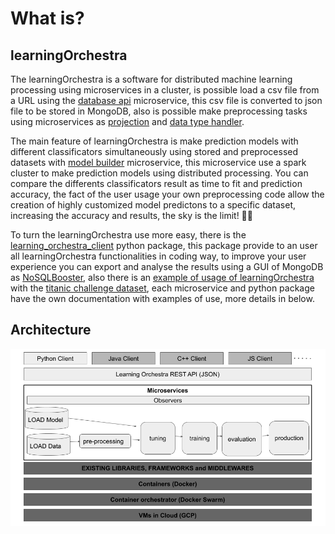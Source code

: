 # What is? 

## learningOrchestra

The learningOrchestra is a software for distributed machine learning processing using microservices in a cluster, is possible load a csv file from a URL using the [database api](https://riibeirogabriel.github.io/learningOrchestra/database_api) microservice, this csv file is converted to json file to be stored in MongoDB, also is possible make preprocessing tasks using microservices as [projection](https://riibeirogabriel.github.io/learningOrchestra/projection) and [data type handler](https://riibeirogabriel.github.io/learningOrchestra/data_type_handler).

The main feature of learningOrchestra is make prediction models with different classificators simultaneously using stored and preprocessed datasets with [model builder](https://riibeirogabriel.github.io/learningOrchestra/model_builder) microservice, this microservice use a spark cluster to make prediction models using distributed processing. You can compare the differents classificators result as time to fit and prediction accuracy, the fact of the user usage your own preprocessing code allow the creation of highly customized model predictons to a specific dataset, increasing the accuracy and results, the sky is the limit! 🚀🚀

To turn the learningOrchestra use more easy, there is the  [learning_orchestra_client](https://riibeirogabriel.github.io/learningOrchestra/learning_orchestra_client_package) python package, this package provide to an user all learningOrchestra functionalities in coding way, to improve your user experience you can export and analyse the results using a GUI of MongoDB as [NoSQLBooster](https://nosqlbooster.com), also there is an [example of usage of learningOrchestra](https://riibeirogabriel.github.io/learningOrchestra/learning_orchestra_client_package/#learning_orchestra_client-usage-example) with the [titanic challenge dataset](https://www.kaggle.com/c/titanic), each microservice and python package have the own documentation with examples of use, more details in below.

## Architecture

![architecture](./architecture.png)

